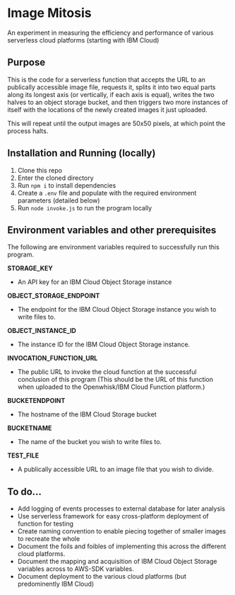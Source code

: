 # Image Mitosis
An experiment in measuring the efficiency and performance of various serverless cloud platforms (starting with IBM Cloud)

## Purpose

This is the code for a serverless function that accepts the URL to an publically accessible image file, requests it, splits it into two equal parts along its longest axis (or vertically, if each axis is equal), writes the two halves to an object storage bucket, and then triggers two more instances of itself with the locations of the newly created images it just uploaded.

This will repeat until the output images are 50x50 pixels, at which point the process halts.

## Installation and Running (locally)
1. Clone this repo
2. Enter the cloned directory
3. Run `npm i` to install dependencies
4. Create a `.env` file and populate with the required environment parameters (detailed below)
5. Run `node invoke.js` to run the program locally

## Environment variables and other prerequisites

The following are environment variables required to successfully run this program.

**STORAGE_KEY**
- An API key for an IBM Cloud Object Storage instance

**OBJECT_STORAGE_ENDPOINT**
- The endpoint for the IBM Cloud Object Storage instance you wish to write files to.

**OBJECT_INSTANCE_ID**
- The instance ID for the IBM Cloud Object Storage instance. 

**INVOCATION_FUNCTION_URL**
- The public URL to invoke the cloud function at the successful conclusion of this 
program (This should be the URL of this function when uploaded to the Openwhisk/IBM Cloud Function platform.)

**BUCKETENDPOINT**
- The hostname of the IBM Cloud Storage bucket

**BUCKETNAME**
- The name of the bucket you wish to write files to.

**TEST_FILE**
- A publically accessible URL to an image file that you wish to divide.

## To do...

- Add logging of events processes to external database for later analysis
- Use serverless framework for easy cross-platform deployment of function for testing
- Create naming convention to enable piecing together of smaller images to recreate the whole
- Document the foils and foibles of implementing this across the different cloud platforms.
- Document the mapping and acquisition of IBM Cloud Object Storage variables across to AWS-SDK variables.
- Document deployment to the various cloud platforms (but predominently IBM Cloud)